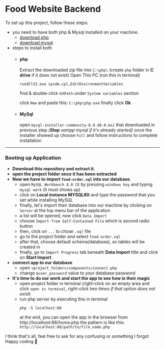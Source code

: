 # Food Website Backend
To set up this project, follow these steps:

- you need to have both php & Mysql installed on your machine.
  - [download php](https://windows.php.net/downloads/releases/php-8.3.13-nts-Win32-vs16-x64.zip)
  - [download mysql](https://dev.mysql.com/get/Downloads/MySQLInstaller/mysql-installer-community-8.0.40.0.msi)
- steps to install both
  - #### php
    Extract the downloaded zip file into `C:\php\`
    (create `php` folder in **C drive** if it does not exist)
    Open This PC (run this in terminal)
    ```shell
    rundll32.exe sysdm.cpl,EditEnvironmentVariables
    ```
    find & double-click on`Path` under `System variables` section
    
    click `New` and paste this: `C:\php\php.exe` finally click **Ok**
  - #### MySql
    open `mysql-installer-community-8.0.40.0.msi` that downloaded in previous step *(**Stop** xampp mysql if it's already 
    started)*
    once the installer showed up choose `Full` and follow instructions to complete installation
---
### Booting up Application
- **Download this repository and extract it.**
- **open the project folder once it has been extracted**
- **Now we have to import `food-order.sql` into our database.**
  - open `MySQL Workbench 8.0 CE` by pressing `windows key` and typing `mysql work` (it must shows up)
  - click on **Local instance MYSQL80** and type the password that you set while installing MySQL
  - finally, let's import their database into our machine by clicking on `Server` at the top menu bar of the application
  - a list will be opened, now click `Data Import`
  - choose `Import from Self-Contained File` which is second radio button
  - then, click on `...` to chose `.sql` file
  - go to the project folder and select `food-order.sql`
  - after that, choose default schema(database), so tables will be created in
  - finally, go to `Import Progress` tab beneath **Data Import** title and click on **Start Import**
- **connect app to our database**
  - open `<project_folder>/components/connect.php`
  - change `$user_password` value to your database password
- **It's time to do our work and start the app to see how is their magic**
  - open project folder in terminal (right-click on an empty area and click `open in terminal`, *right-click two times if 
    that option does not exist*) 
  - run php server by executing this in terminal
    ```shell
    php -S localhost:88
    ```
    at the end, you can open the app in the browser from http://localhost:88/home.php
    the pattern is like this: `http://localhost:88/path/to/file_name.php`
  
I think that's all, feel free to ask for any confusing or something I forgot <br>
Happy coding 🥰
    
